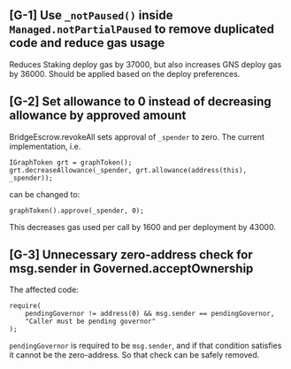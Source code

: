 ## [G-1] Use `_notPaused()` inside `Managed.notPartialPaused` to remove duplicated code and reduce gas usage
Reduces Staking deploy gas by 37000, but also increases GNS deploy gas by 36000. Should be applied based on the deploy preferences.

## [G-2] Set allowance to 0 instead of decreasing allowance by approved amount
BridgeEscrow.revokeAll sets approval of `_spender` to zero. The current implementation, i.e.
```sol
IGraphToken grt = graphToken();
grt.decreaseAllowance(_spender, grt.allowance(address(this), _spender));
```
can be changed to:
```sol
graphToken().approve(_spender, 0);
```
This decreases gas used per call by 1600 and per deployment by 43000.

## [G-3] Unnecessary zero-address check for msg.sender in Governed.acceptOwnership
The affected code:
```sol
require(
    pendingGovernor != address(0) && msg.sender == pendingGovernor,
    "Caller must be pending governor"
);
```
`pendingGovernor` is required to be `msg.sender`, and if that condition satisfies it cannot be the zero-address. So that check can be safely removed.